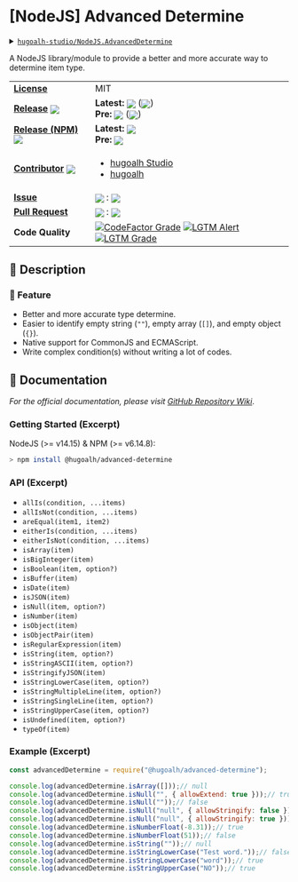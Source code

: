 # \[NodeJS\] Advanced Determine

<details>
  <summary><a href="https://github.com/hugoalh-studio/NodeJS.AdvancedDetermine"><code>hugoalh-studio/NodeJS.AdvancedDetermine</code></a></summary>
  <img align="center" alt="GitHub Language Count" src="https://img.shields.io/github/languages/count/hugoalh-studio/NodeJS.AdvancedDetermine?logo=github&logoColor=ffffff&style=flat-square" />
  <img align="center" alt="GitHub Top Langauge" src="https://img.shields.io/github/languages/top/hugoalh-studio/NodeJS.AdvancedDetermine?logo=github&logoColor=ffffff&style=flat-square" />
  <img align="center" alt="GitHub Repo Size" src="https://img.shields.io/github/repo-size/hugoalh-studio/NodeJS.AdvancedDetermine?logo=github&logoColor=ffffff&style=flat-square" />
  <img align="center" alt="GitHub Code Size" src="https://img.shields.io/github/languages/code-size/hugoalh-studio/NodeJS.AdvancedDetermine?logo=github&logoColor=ffffff&style=flat-square" />
  <img align="center" alt="GitHub Watcher" src="https://img.shields.io/github/watchers/hugoalh-studio/NodeJS.AdvancedDetermine?logo=github&logoColor=ffffff&style=flat-square" />
  <img align="center" alt="GitHub Star" src="https://img.shields.io/github/stars/hugoalh-studio/NodeJS.AdvancedDetermine?logo=github&logoColor=ffffff&style=flat-square" />
  <img align="center" alt="GitHub Fork" src="https://img.shields.io/github/forks/hugoalh-studio/NodeJS.AdvancedDetermine?logo=github&logoColor=ffffff&style=flat-square" />
</details>

A NodeJS library/module to provide a better and more accurate way to determine item type.

<table>
  <tr>
    <td><a href="./LICENSE.md"><b>License</b></a></td>
    <td>MIT</td>
  </tr>
  <tr>
    <td><a href="https://github.com/hugoalh-studio/NodeJS.AdvancedDetermine/releases"><b>Release</b></a> <img align="center" src="https://img.shields.io/github/downloads/hugoalh-studio/NodeJS.AdvancedDetermine/total?label=%20&style=flat-square" /></td>
    <td>
      <b>Latest:</b> <img align="center" src="https://img.shields.io/github/release/hugoalh-studio/NodeJS.AdvancedDetermine?sort=semver&label=%20&style=flat-square" /> (<img align="center" src="https://img.shields.io/github/release-date/hugoalh-studio/NodeJS.AdvancedDetermine?label=%20&style=flat-square" />)<br />
      <b>Pre:</b> <img align="center" src="https://img.shields.io/github/release/hugoalh-studio/NodeJS.AdvancedDetermine?include_prereleases&sort=semver&label=%20&style=flat-square" /> (<img align="center" src="https://img.shields.io/github/release-date-pre/hugoalh-studio/NodeJS.AdvancedDetermine?label=%20&style=flat-square" />)
    </td>
  </tr>
  <tr>
    <td><a href="https://www.npmjs.com/package/@hugoalh/advanced-determine"><b>Release (NPM)</b></a> <img align="center" src="https://img.shields.io/npm/dt/@hugoalh/advanced-determine?label=%20&style=flat-square" /></td>
    <td>
      <b>Latest:</b> <img align="center" src="https://img.shields.io/npm/v/@hugoalh/advanced-determine/latest?label=%20&style=flat-square" /><br />
      <b>Pre:</b> <img align="center" src="https://img.shields.io/npm/v/@hugoalh/advanced-determine/pre?label=%20&style=flat-square" />
    </td>
  </tr>
  <tr>
    <td><a href="https://github.com/hugoalh-studio/NodeJS.AdvancedDetermine/graphs/contributors"><b>Contributor</b></a> <img align="center" src="https://img.shields.io/github/contributors/hugoalh-studio/NodeJS.AdvancedDetermine?label=%20&style=flat-square" /></td>
    <td><ul>
        <li><a href="https://github.com/hugoalh-studio">hugoalh Studio</a></li>
        <li><a href="https://github.com/hugoalh">hugoalh</a></li>
    </ul></td>
  </tr>
  <tr>
    <td><a href="https://github.com/hugoalh-studio/NodeJS.AdvancedDetermine/issues?q=is%3Aissue"><b>Issue</b></a></td>
    <td><img align="center" src="https://img.shields.io/github/issues-raw/hugoalh-studio/NodeJS.AdvancedDetermine?label=%20&style=flat-square" /> : <img align="center" src="https://img.shields.io/github/issues-closed-raw/hugoalh-studio/NodeJS.AdvancedDetermine?label=%20&style=flat-square" /></td>
  </tr>
  <tr>
    <td><a href="https://github.com/hugoalh-studio/NodeJS.AdvancedDetermine/pulls?q=is%3Apr"><b>Pull Request</b></a></td>
    <td><img align="center" src="https://img.shields.io/github/issues-pr-raw/hugoalh-studio/NodeJS.AdvancedDetermine?label=%20&style=flat-square" /> : <img align="center" src="https://img.shields.io/github/issues-pr-closed-raw/hugoalh-studio/NodeJS.AdvancedDetermine?label=%20&style=flat-square" /></td>
  </tr>
  <tr>
    <td><b>Code Quality</b></td>
    <td>
      <a href="https://www.codefactor.io/repository/github/hugoalh-studio/nodejs.advanceddetermine"><img align="center" alt="CodeFactor Grade" src="https://img.shields.io/codefactor/grade/github/hugoalh-studio/NodeJS.AdvancedDetermine?logo=codefactor&logoColor=ffffff&style=flat-square" /></a>
      <a href="https://lgtm.com/projects/g/hugoalh-studio/NodeJS.AdvancedDetermine/alerts"><img align="center" alt="LGTM Alert" src="https://img.shields.io/lgtm/alerts/g/hugoalh-studio/NodeJS.AdvancedDetermine?label=%20&logo=lgtm&logoColor=ffffff&style=flat-square" /></a>
      <a href="https://lgtm.com/projects/g/hugoalh-studio/NodeJS.AdvancedDetermine/context:javascript"><img align="center" alt="LGTM Grade" src="https://img.shields.io/lgtm/grade/javascript/g/hugoalh-studio/NodeJS.AdvancedDetermine?logo=lgtm&logoColor=ffffff&style=flat-square" /></a>
    </td>
  </tr>
</table>

## 📜 Description

### 🌟 Feature

- Better and more accurate type determine.
- Easier to identify empty string (`""`), empty array (`[]`), and empty object (`{}`).
- Native support for CommonJS and ECMAScript.
- Write complex condition(s) without writing a lot of codes.

## 📄 Documentation

*For the official documentation, please visit [GitHub Repository Wiki](https://github.com/hugoalh-studio/NodeJS.AdvancedDetermine/wiki)*.

### Getting Started (Excerpt)

NodeJS (>= v14.15) & NPM (>= v6.14.8):

```sh
> npm install @hugoalh/advanced-determine
```

### API (Excerpt)

- `allIs(condition, ...items)`
- `allIsNot(condition, ...items)`
- `areEqual(item1, item2)`
- `eitherIs(condition, ...items)`
- `eitherIsNot(condition, ...items)`
- `isArray(item)`
- `isBigInteger(item)`
- `isBoolean(item, option?)`
- `isBuffer(item)`
- `isDate(item)`
- `isJSON(item)`
- `isNull(item, option?)`
- `isNumber(item)`
- `isObject(item)`
- `isObjectPair(item)`
- `isRegularExpression(item)`
- `isString(item, option?)`
- `isStringASCII(item, option?)`
- `isStringifyJSON(item)`
- `isStringLowerCase(item, option?)`
- `isStringMultipleLine(item, option?)`
- `isStringSingleLine(item, option?)`
- `isStringUpperCase(item, option?)`
- `isUndefined(item, option?)`
- `typeOf(item)`

### Example (Excerpt)

```javascript
const advancedDetermine = require("@hugoalh/advanced-determine");

console.log(advancedDetermine.isArray([]));// null
console.log(advancedDetermine.isNull("", { allowExtend: true }));// true
console.log(advancedDetermine.isNull(""));// false
console.log(advancedDetermine.isNull("null", { allowStringify: false }));// false
console.log(advancedDetermine.isNull("null", { allowStringify: true }));// true
console.log(advancedDetermine.isNumberFloat(-8.31));// true
console.log(advancedDetermine.isNumberFloat(51));// false
console.log(advancedDetermine.isString(""));// null
console.log(advancedDetermine.isStringLowerCase("Test word."));// false
console.log(advancedDetermine.isStringLowerCase("word"));// true
console.log(advancedDetermine.isStringUpperCase("NO"));// true
```
